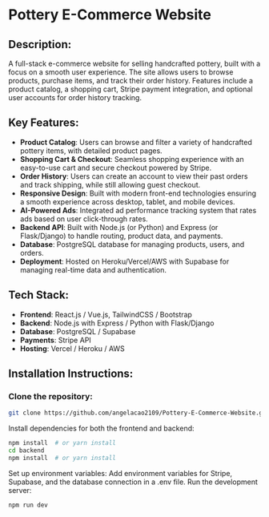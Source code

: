 # Pottery E-Commerce Website

## Description:
A full-stack e-commerce website for selling handcrafted pottery, built with a focus on a smooth user experience. The site allows users to browse products, purchase items, and track their order history. Features include a product catalog, a shopping cart, Stripe payment integration, and optional user accounts for order history tracking.

## Key Features:
- **Product Catalog**: Users can browse and filter a variety of handcrafted pottery items, with detailed product pages.
- **Shopping Cart & Checkout**: Seamless shopping experience with an easy-to-use cart and secure checkout powered by Stripe.
- **Order History**: Users can create an account to view their past orders and track shipping, while still allowing guest checkout.
- **Responsive Design**: Built with modern front-end technologies ensuring a smooth experience across desktop, tablet, and mobile devices.
- **AI-Powered Ads**: Integrated ad performance tracking system that rates ads based on user click-through rates.
- **Backend API**: Built with Node.js (or Python) and Express (or Flask/Django) to handle routing, product data, and payments.
- **Database**: PostgreSQL database for managing products, users, and orders.
- **Deployment**: Hosted on Heroku/Vercel/AWS with Supabase for managing real-time data and authentication.

## Tech Stack:
- **Frontend**: React.js / Vue.js, TailwindCSS / Bootstrap
- **Backend**: Node.js with Express / Python with Flask/Django
- **Database**: PostgreSQL / Supabase
- **Payments**: Stripe API
- **Hosting**: Vercel / Heroku / AWS

## Installation Instructions:

### Clone the repository:
```bash
git clone https://github.com/angelacao2109/Pottery-E-Commerce-Website.git
```
Install dependencies for both the frontend and backend:
```bash
npm install  # or yarn install
cd backend
npm install  # or yarn install
```
Set up environment variables:
Add environment variables for Stripe, Supabase, and the database connection in a .env file.
Run the development server:
```bash
npm run dev
```

